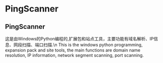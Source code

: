 # PingScanner
PingScanner
---
这是由Windows的Python编程的,扩展包和站点工具，主要功能有域名解析、IP信息、网段扫描、端口扫描.\n
This is the windows python programming, expansion pack and site tools, the main functions are domain name resolution, IP information, network segment scanning, port scanning.
